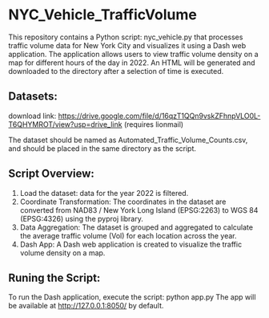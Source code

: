 # NYC_Vehicle_TrafficVolume

This repository contains a Python script: nyc_vehicle.py that processes traffic volume data for New York City and visualizes it using a Dash web application. The application allows users to view traffic volume density on a map for different hours of the day in 2022. An HTML will be generated and downloaded to the directory after a selection of time is executed.

## Datasets:
download link: https://drive.google.com/file/d/16qzT1QQn9vskZFhnpVLO0L-T6QHYMROT/view?usp=drive_link
(requires lionmail)

The dataset should be named as Automated_Traffic_Volume_Counts.csv, and should be placed in the same directory as the script.

## Script Overview:

1. Load the dataset: data for the year 2022 is filtered.
2. Coordinate Transformation: The coordinates in the dataset are converted from NAD83 / New York Long Island (EPSG:2263) to WGS 84 (EPSG:4326) using the pyproj library.
3. Data Aggregation: The dataset is grouped and aggregated to calculate the average traffic volume (Vol) for each location across the year.
4. Dash App: A Dash web application is created to visualize the traffic volume density on a map.

## Runing the Script:
To run the Dash application, execute the script: python app.py
The app will be available at http://127.0.0.1:8050/ by default.




